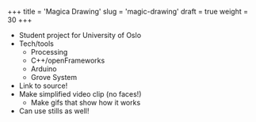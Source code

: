+++
title = 'Magica Drawing'
slug = 'magic-drawing'
draft = true
weight = 30
+++
- Student project for University of Oslo
- Tech/tools
	- Processing
	- C++/openFrameworks
	- Arduino
	- Grove System
- Link to source!
- Make simplified video clip (no faces!)
	- Make gifs that show how it works
- Can use stills as well!
